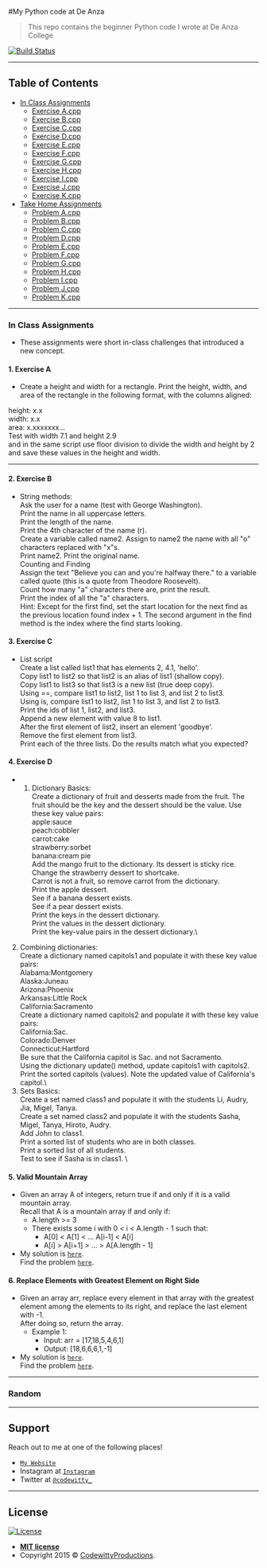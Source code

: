 #My Python code at De Anza

> This repo contains the beginner Python code I wrote at De Anza College


[![Build Status](http://img.shields.io/travis/badges/badgerbadgerbadger.svg?style=flat-square)](https://travis-ci.org/badges/badgerbadgerbadger)

---

## Table of Contents 


- [In Class Assignments](#in-class-assignments)
	* [Exercise A.cpp](#1-exercise-A)
	* [Exercise B.cpp](#2-exercise-B)
	* [Exercise C.cpp](#1-exercise-A)
	* [Exercise D.cpp](#1-exercise-A)
	* [Exercise E.cpp](#1-exercise-A)
	* [Exercise F.cpp](#1-exercise-A)
	* [Exercise G.cpp](#1-exercise-A)
	* [Exercise H.cpp](#1-exercise-A)
	* [Exercise I.cpp](#1-exercise-A)
	* [Exercise J.cpp](#1-exercise-A)
	* [Exercise K.cpp](#1-exercise-A)
- [Take Home Assignments](#take-home-assignments)
	* [Problem A.cpp](#1-exercise-A)
	* [Problem B.cpp](#2-exercise-B)
	* [Problem C.cpp](#1-exercise-A)
	* [Problem D.cpp](#1-exercise-A)
	* [Problem E.cpp](#1-exercise-A)
	* [Problem F.cpp](#1-exercise-A)
	* [Problem G.cpp](#1-exercise-A)
	* [Problem H.cpp](#1-exercise-A)
	* [Problem I.cpp](#1-exercise-A)
	* [Problem J.cpp](#1-exercise-A)
	* [Problem K.cpp](#1-exercise-A)
---

### In Class Assignments
- These assignments were short in-class challenges that introduced a new concept.

#### 1. Exercise A
- Create a height and width for a rectangle. Print the height, width, and area of the rectangle in the following format, with the columns aligned:

height: x.x\
width:  x.x\
area:   x.xxxxxxx...\
Test with width 7.1 and height 2.9\
and in the same script use floor division to divide the width and height by 2 and save these values in the height and width.

---

#### 2. Exercise B
- String methods:\
Ask the user for a name (test with George Washington).\
Print the name in all uppercase letters.\
Print the length of the name.\
Print the 4th character of the name (r).\
Create a variable called name2. Assign to name2 the name with all "o" characters replaced with "x"s.\
Print name2.
Print the original name.\
Counting and Finding\
Assign the text "Believe you can and you're halfway there." to a variable called quote (this is a quote from Theodore Roosevelt).\
Count how many "a" characters there are, print the result.\
Print the index of all the "a" characters.\
Hint: Except for the first find, set the start location for the next find as the previous location found index + 1. The second argument in the find method is the index where the find starts looking.

#### 3. Exercise C
- List script\
Create a list called list1 that has elements 2, 4.1, 'hello'.\
Copy list1 to list2 so that list2 is an alias of list1 (shallow copy).\
Copy list1 to list3 so that list3 is a new list (true deep copy).\
Using ==, compare list1 to list2, list 1 to list 3, and list 2 to list3.\
Using is, compare list1 to list2, list 1 to list 3, and list 2 to list3.\
Print the ids of list 1, list2, and list3.\
Append a new element with value 8 to list1.\
After the first element of list2, insert an element 'goodbye'.\
Remove the first element from list3.\
Print each of the three lists. Do the results match what you expected?

#### 4. Exercise D 
- 1) Dictionary Basics:\
Create a dictionary of fruit and desserts made from the fruit. The fruit should be the key and the dessert should be the value. Use these key value pairs:\
apple:sauce\
peach:cobbler\
carrot:cake\
strawberry:sorbet\
banana:cream pie\
Add the mango fruit to the dictionary. Its dessert is sticky rice.\
Change the strawberry dessert to shortcake.\
Carrot is not a fruit, so remove carrot from the dictionary.\
Print the apple dessert.\
See if a banana dessert exists.\
See if a pear dessert exists.\
Print the keys in the dessert dictionary.\
Print the values in the dessert dictionary.\
Print the key-value pairs in the dessert dictionary.\
2) Combining dictionaries:\
Create a dictionary named capitols1 and populate it with these key value pairs:\
Alabama:Montgomery\
Alaska:Juneau\
Arizona:Phoenix\
Arkansas:Little Rock\
California:Sacramento\
Create a dictionary named capitols2 and populate it with these key value pairs:\
California:Sac.\
Colorado:Denver\
Connecticut:Hartford\
Be sure that the California capitol is Sac. and not Sacramento.\
Using the dictionary update() method, update capitols1 with capitols2.\
Print the sorted capitols (values). Note the updated value of California's capitol.\
3) Sets Basics:\
Create a set named class1 and populate it with the students Li, Audry, Jia, Migel, Tanya.\
Create a set named class2 and populate it with the students Sasha, Migel, Tanya, Hiroto, Audry.\
Add John to class1.\
Print a sorted list of students who are in both classes.\
Print a sorted list of all students.\
Test to see if Sasha is in class1. \


#### 5. Valid Mountain Array
- Given an array A of integers, return true if and only if it is a valid mountain array.\
Recall that A is a mountain array if and only if:
	* A.length >= 3
	* There exists some i with 0 < i < A.length - 1 such that:
		+ A[0] < A[1] < ... A[i-1] < A[i]
		+ A[i] > A[i+1] > ... > A[A.length - 1]
- My solution is <a href="https://github.com/codewitty/LeetCode/blob/master/Arrays/Valid_Mountain_Array.cpp/" target="_blank">`here`</a>.\
Find the problem <a href="https://leetcode.com/explore/learn/card/fun-with-arrays/527/searching-for-items-in-an-array/3251/" target="_blank">`here`</a>.

#### 6. Replace Elements with Greatest Element on Right Side
- Given an array arr, replace every element in that array with the greatest element among the elements to its right, and replace the last element with -1.\
After doing so, return the array.
	* Example 1:
		+ Input: arr = [17,18,5,4,6,1]
		+ Output: [18,6,6,6,1,-1]
- My solution is <a href="https://github.com/codewitty/LeetCode/blob/master/Arrays/Replace_Elements_with_Greatest_Element_on_Right_Side.cpp/" target="_blank">`here`</a>.\
Find the problem <a href="https://leetcode.com/explore/learn/card/fun-with-arrays/511/in-place-operations/3259/" target="_blank">`here`</a>.

<!---
#### 
- Given an array nums and a value val, remove all instances of that value in-place and return the new length.\
Do not allocate extra space for another array, you must do this by modifying the input array in-place with O(1) extra memory.\
The order of elements can be changed. It doesn't matter what you leave beyond the new length.\
My solution is <a href="/" target="_blank">`here`</a>.\
Find the problem <a href="/" target="_blank">`here`</a>.
-->

---

### Random

---
## Support

Reach out to me at one of the following places!

- <a href="https://codewitty.github.io/resume/" target="_blank">`My Website`</a>
- Instagram at <a href="https://www.instagram.com/drawntowildplaces/" target="_blank">`Instagram`</a>
- Twitter at <a href="https://twitter.com/codewitty_" target="_blank">`@codewitty_`</a>

---

## License

[![License](http://img.shields.io/:license-mit-blue.svg?style=flat-square)](http://badges.mit-license.org)

- **[MIT license](http://opensource.org/licenses/mit-license.php)**
- Copyright 2015 © <a href="https://codewitty.github.io/resume/" target="_blank">CodewittyProductions</a>.
